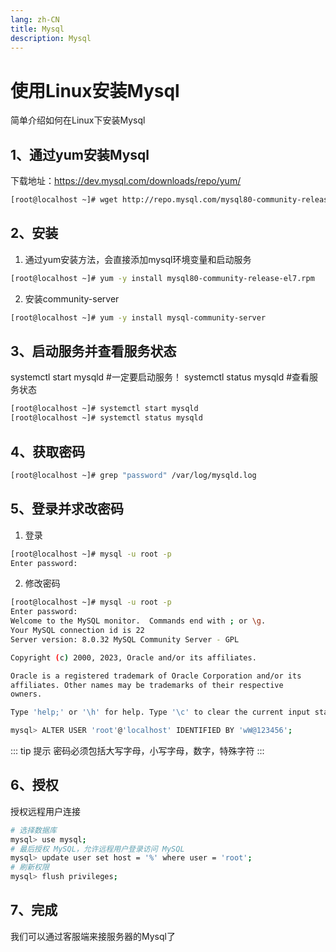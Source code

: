 ```yaml
---
lang: zh-CN
title: Mysql
description: Mysql
---
```


# 使用Linux安装Mysql
简单介绍如何在Linux下安装Mysql

## 1、通过yum安装Mysql
下载地址：https://dev.mysql.com/downloads/repo/yum/
``` sh
[root@localhost ~]# wget http://repo.mysql.com/mysql80-community-release-el7.rpm
```
## 2、安装
1. 通过yum安装方法，会直接添加mysql环境变量和启动服务
``` sh
[root@localhost ~]# yum -y install mysql80-community-release-el7.rpm
```
2. 安装community-server
``` sh
[root@localhost ~]# yum -y install mysql-community-server
```
## 3、启动服务并查看服务状态
systemctl start mysqld        #一定要启动服务！
systemctl status mysqld      #查看服务状态
``` sh
[root@localhost ~]# systemctl start mysqld 
[root@localhost ~]# systemctl status mysqld
```
## 4、获取密码
``` sh
[root@localhost ~]# grep "password" /var/log/mysqld.log
```
## 5、登录并求改密码
1. 登录
``` sh
[root@localhost ~]# mysql -u root -p
Enter password: 
```
2. 修改密码 
``` sh
[root@localhost ~]# mysql -u root -p
Enter password: 
Welcome to the MySQL monitor.  Commands end with ; or \g.
Your MySQL connection id is 22
Server version: 8.0.32 MySQL Community Server - GPL

Copyright (c) 2000, 2023, Oracle and/or its affiliates.

Oracle is a registered trademark of Oracle Corporation and/or its
affiliates. Other names may be trademarks of their respective
owners.

Type 'help;' or '\h' for help. Type '\c' to clear the current input statement.

mysql> ALTER USER 'root'@'localhost' IDENTIFIED BY 'wW@123456';
```
::: tip 提示
密码必须包括大写字母，小写字母，数字，特殊字符
:::
## 6、授权
授权远程用户连接
``` sh
# 选择数据库
mysql> use mysql;
# 最后授权 MySQL，允许远程用户登录访问 MySQL
mysql> update user set host = '%' where user = 'root';
# 刷新权限
mysql> flush privileges;
```
## 7、完成
我们可以通过客服端来接服务器的Mysql了